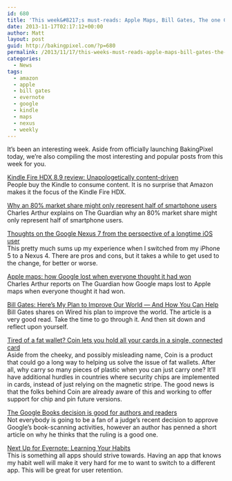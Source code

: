 ```yaml
---
id: 680
title: 'This week&#8217;s must-reads: Apple Maps, Bill Gates, The one Coin, and more'
date: 2013-11-17T02:17:12+00:00
author: Matt
layout: post
guid: http://bakingpixel.com/?p=680
permalink: /2013/11/17/this-weeks-must-reads-apple-maps-bill-gates-the-one-coin-and-more/
categories:
  - News
tags:
  - amazon
  - apple
  - bill gates
  - evernote
  - google
  - kindle
  - maps
  - nexus
  - weekly
---
```

It&#8217;s been an interesting week. Aside from officially launching BakingPixel today, we&#8217;re also compiling the most interesting and popular posts from this week for you.

[Kindle Fire HDX 8.9 review: Unapologetically content-driven](http://www.techhive.com/article/2061148/kindle-fire-hdx-8-9-review-unapologetically-content-driven.html)  
People buy the Kindle to consume content. It is no surprise that Amazon makes it the focus of the Kindle Fire HDX.

[Why an 80% market share might only represent half of smartphone users](http://www.theguardian.com/technology/2013/nov/07/android-market-share-smartphone-users-google-apple)  
Charles Arthur explains on The Guardian why an 80% market share might only represent half of smartphone users.

[Thoughts on the Google Nexus 7 from the perspective of a longtime iOS user](http://www.tuaw.com/2013/11/06/thoughts-on-the-google-nexus-7-from-the-perspective-of-a-longtim/)  
This pretty much sums up my experience when I switched from my iPhone 5 to a Nexus 4. There are pros and cons, but it takes a while to get used to the change, for better or worse.

[Apple maps: how Google lost when everyone thought it had won](http://www.theguardian.com/technology/2013/nov/11/apple-maps-google-iphone-users)  
Charles Arthur reports on The Guardian how Google maps lost to Apple maps when everyone thought it had won.

[Bill Gates: Here’s My Plan to Improve Our World — And How You Can Help](http://www.wired.com/business/2013/11/bill-gates-wired-essay/all/)  
Bill Gates shares on Wired his plan to improve the world. The article is a very good read. Take the time to go through it. And then sit down and reflect upon yourself.

[Tired of a fat wallet? Coin lets you hold all your cards in a single, connected card](http://venturebeat.com/2013/11/14/tired-of-a-fat-wallet-coin-lets-you-hold-all-your-cards-in-a-single-connected-card/)  
Aside from the cheeky, and possibly misleading name, Coin is a product that could go a long way to helping us solve the issue of fat wallets. After all, why carry so many pieces of plastic when you can just carry one? It’ll have additional hurdles in countries where security chips are implemented in cards, instead of just relying on the magnetic stripe. The good news is that the folks behind Coin are already aware of this and working to offer support for chip and pin future versions.

[The Google Books decision is good for authors and readers](http://pandodaily.com/2013/11/15/the-google-books-decision-is-good-for-authors-and-readers/)  
Not everybody is going to be a fan of a judge’s recent decision to approve Google’s book-scanning activities, however an author has penned a short article on why he thinks that the ruling is a good one.

[Next Up for Evernote: Learning Your Habits](http://mashable.com/2013/11/14/whats-next-for-evernote/)  
This is something all apps should strive towards. Having an app that knows my habit well will make it very hard for me to want to switch to a different app. This will be great for user retention.